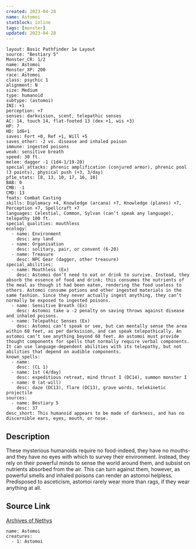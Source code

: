 ```yaml
---
created: 2023-04-28
name: Astomoi
statblock: inline
tags: [monster]
updated: 2023-04-28
---
```

```statblock
layout: Basic Pathfinder 1e Layout
source: "Bestiary 5"
Monster_CR: 1/2
name: Astomoi
Monster_XP: 200
race: Astomoi
class: psychic 1
alignment: N
size: Medium
type: humanoid
subtype: (astomoi)
INI: +1
perception: +7
senses: darkvision, scent, telepathic senses
AC: 14, touch 14, flat-footed 13 (dex +1, wis +3)
HP: 7
HD: 1d6+1
saves: Fort +0, Ref +1, Will +5
saves_other: -2 vs. disease and inhaled poison
immune: ingested poisons
weak: sensitive breath
speed: 30 ft.
melee: dagger -1 (1d4-1/19-20)
special_attacks: phrenic amplification (conjured armor), phrenic pool (3 points), physical push (+3, 3/day)
pf1e_stats: [8, 13, 10, 17, 16, 10]
BAB: 0
CMB: -1
CMD: 13
feats: Combat Casting
skills: Diplomacy +4, Knowledge (arcana) +7, Knowledge (planes) +7, Perception +7, Spellcraft +7
languages: Celestial, Common, Sylvan (can’t speak any language), telepathy 100 ft.
special_qualities: mouthless
ecology:
  - name: Environment
    desc: any land
  - name: Organisation
    desc: solitary, pair, or convent (6-20)
  - name: Treasure
    desc: NPC Gear (dagger, other treasure)
special_abilities:
  - name: Mouthless (Ex)
    desc: Astomoi don’t need to eat or drink to survive. Instead, they absorb the essence of food and drink; this consumes the nutrients of the meal as though it had been eaten, rendering the food useless to others. Astomoi consume potions and other ingested materials in the same fashion. Since they never actually ingest anything, they can’t normally be exposed to ingested poisons.
  - name: Sensitive Breath (Ex)
    desc: Astomoi take a -2 penalty on saving throws against disease and inhaled poisons.
  - name: Telepathic Senses (Ex)
    desc: Astomoi can’t speak or see, but can mentally sense the area within 60 feet, as per darkvision, and can speak telepathically. An astomoi can’t see anything beyond 60 feet. An astomoi must provide thought components for spells that normally require verbal components. It can use language-dependent abilities with its telepathy, but not abilities that depend on audible components.
known_spells:
  - name:
    desc: (CL 1)
  - name: 1st (4/day)
    desc: expeditious retreat, mind thrust I (DC14), summon monster I
  - name: 0 (at-will)
    desc: daze (DC13), flare (DC13), grave words, telekinetic projectile
sources:
  - name: Bestiary 5
    desc: 37
desc_short: This humanoid appears to be made of darkness, and has no discernible ears, eyes, mouth, or nose.
```
## Description
These mysterious humanoids require no food-indeed, they have no mouths-and they have no eyes with which to survey their environment. Instead, they rely on their powerful minds to sense the world around them, and subsist on nutrients absorbed from the air. This can turn against them, however, as powerful smells and inhaled poisons can render an astomoi helpless. Predisposed to asceticism, astomoi rarely wear more than rags, if they wear anything at all.
## Source Link
[Archives of Nethys](https://aonprd.com/MonsterDisplay.aspx?ItemName=Astomoi)
```encounter-table
name: Astomoi
creatures:
  - 1: Astomoi
```
